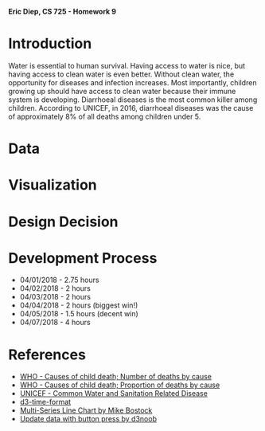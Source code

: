 **Eric Diep, CS 725 - Homework 9**

# Introduction
Water is essential to human survival. Having access to water is nice, but having access to clean water is even better. Without clean water, the opportunity for diseases and infection increases. Most importantly, children growing up should have access to clean water because their immune system is developing. Diarrhoeal diseases is the most common killer among children. According to UNICEF, in 2016, diarrhoeal diseases was the cause of approximately 8% of all deaths among children under 5.

# Data

# Visualization

# Design Decision

# Development Process
- 04/01/2018 - 2.75 hours
- 04/02/2018 - 2 hours
- 04/03/2018 - 2 hours
- 04/04/2018 - 2 hours (biggest win!)
- 04/05/2018 - 1.5 hours (decent win)
- 04/07/2018 - 4 hours

# References
- [WHO - Causes of child death; Number of deaths by cause](http://apps.who.int/gho/data/view.main.ghe1002015-SUR?lang=en)
- [WHO - Causes of child death; Proportion of deaths by cause](http://apps.who.int/gho/data/view.main.ghe3002015-SUR?lang=en)
- [UNICEF - Common Water and Sanitation Related Disease](https://www.unicef.org/wash/index_wes_related.html)
- [d3-time-format](https://github.com/d3/d3-time-format)
- [Multi-Series Line Chart by Mike Bostock](https://bl.ocks.org/mbostock/3884955)
- [Update data with button press by d3noob](http://bl.ocks.org/d3noob/7030f35b72de721622b8)